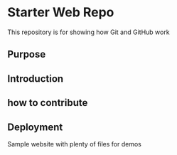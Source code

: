 # Starter Web Repo

This repository is for showing how Git and GitHub work

## Purpose
## Introduction
## how to contribute
## Deployment
Sample website with plenty of files for demos